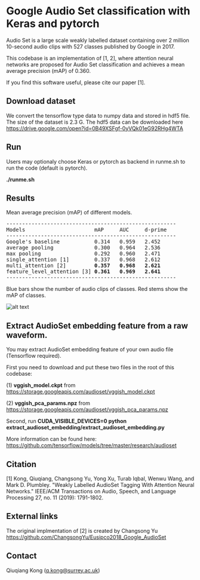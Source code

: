 # Google Audio Set classification with Keras and pytorch
Audio Set is a large scale weakly labelled dataset containing over 2 million 10-second audio clips with 527 classes published by Google in 2017. 

This codebase is an implementation of [1, 2], where attention neural networks are proposed for Audio Set classification and achieves a mean average precision (mAP) of 0.360. 

If you find this software useful, please cite our paper [1]. 

## Download dataset
We convert the tensorflow type data to numpy data and stored in hdf5 file. The size of the dataset is 2.3 G. The hdf5 data can be downloaded here https://drive.google.com/open?id=0B49XSFgf-0yVQk01eG92RHg4WTA

## Run
Users may optionaly choose Keras or pytorch as backend in runme.sh to run the code (default is pytorch). 

**./runme.sh**

## Results
Mean average precision (mAP) of different models. 
<pre>
------------------------------------------------------
Models                      mAP     AUC     d-prime
------------------------------------------------------
Google's baseline           0.314   0.959   2.452
average pooling             0.300   0.964   2.536
max pooling                 0.292   0.960   2.471
single_attention [1]        0.337   0.968   2.612
multi_attention [2]         <b>0.357</b>   <b>0.968</b>   <b>2.621</b>
feature_level_attention [3] <b>0.361</b>   <b>0.969</b>   <b>2.641</b>
------------------------------------------------------
</pre>

Blue bars show the number of audio clips of classes. Red stems show the mAP of classes. 

![alt text](https://github.com/qiuqiangkong/audioset_classification/blob/master/appendixes/data_distribution.png)

## Extract AudioSet embedding feature from a raw waveform. 
You may extract AudioSet embedding feature of your own audio file (Tensorflow required). 

First you need to download and put these two files in the root of this codebase: 

(1) **vggish_model.ckpt** from https://storage.googleapis.com/audioset/vggish_model.ckpt

(2) **vggish_pca_params.npz** from https://storage.googleapis.com/audioset/vggish_pca_params.npz

Second, run **CUDA_VISIBLE_DEVICES=0 python extract_audioset_embedding/extract_audioset_embedding.py**

More information can be found here: https://github.com/tensorflow/models/tree/master/research/audioset

## Citation
[1] Kong, Qiuqiang, Changsong Yu, Yong Xu, Turab Iqbal, Wenwu Wang, and Mark D. Plumbley. "Weakly Labelled AudioSet Tagging With Attention Neural Networks." IEEE/ACM Transactions on Audio, Speech, and Language Processing 27, no. 11 (2019): 1791-1802.

## External links
The original implmentation of [2] is created by Changsong Yu https://github.com/ChangsongYu/Eusipco2018_Google_AudioSet

## Contact
Qiuqiang Kong (q.kong@surrey.ac.uk)
